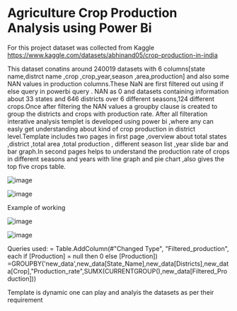 # Agriculture Crop Production Analysis using Power Bi

For this project dataset was collected from Kaggle https://www.kaggle.com/datasets/abhinand05/crop-production-in-india

This dataset conatins around 240019 datasets with 6 columns[state name,distrct name ,crop ,crop_year,season ,area,production] and also some NAN values in production columns.These NaN are first filtered out using if else query in powerbi query .
NAN as 0 and datasets containing information about 33 states and 646 districts over 6 different seasons,124 different crops.Once after filtering the NAN values a groupby clause is created to group the districts and crops with production rate.
After all filteration interative analysis templet is developed using power bi ,where any can easly get understanding about kind of crop production in district level.Template includes 
two pages in first page ,overview about total states ,district ,total area ,total production , different season list ,year slide bar and bar graph.In second pages helps to 
understand the production rate of crops in different seasons and years with line graph and pie chart ,also gives the top five crops table.

![image](https://user-images.githubusercontent.com/70704151/189199070-3bb630d2-f147-4ab9-985c-fb0b97852474.png)

![image](https://user-images.githubusercontent.com/70704151/189199708-114e73f0-5f91-43fe-b2b4-8615fad427fb.png)

Example of working

![image](https://user-images.githubusercontent.com/70704151/189200520-0e36a004-8af9-42b9-a58b-38c619f7451a.png)

![image](https://user-images.githubusercontent.com/70704151/189200621-2f5b0338-fc70-45c8-8003-52ff14b8fa86.png)

Queries used:
= Table.AddColumn(#"Changed Type", "Filtered_production", each if [Production] = null then 0 else [Production])
=GROUPBY('new_data',new_data[State_Name],new_data[Districts],new_data[Crop],"Production_rate",SUMX(CURRENTGROUP(),new_data[Filtered_Production]))


Template is dynamic one can play and analyis the datasets as per their requirement 
